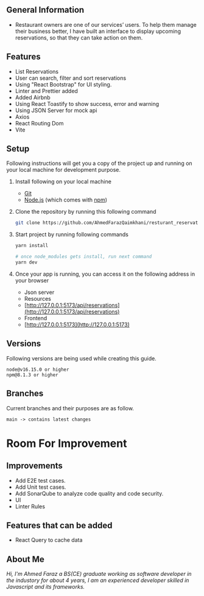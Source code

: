 ## General Information

- Restaurant owners are one of our services’ users. To help them manage
their business better, I have built an interface to display upcoming reservations,
so that they can take action on them.

## Features

- List Reservations
- User can search, filter and sort reservations
- Using "React Bootstrap" for UI styling.
- Linter and Prettier added
- Added Airbnb
- Using React Toastify to show success, error and warning
- Using JSON Server for mock api
- Axios
- React Routing Dom
- Vite

## Setup

Following instructions will get you a copy of the project up and running on your local machine for development purpose.

1.  Install following on your local machine
    - [Git](https://git-scm.com)
    - [Node.js](https://nodejs.org/en/download/) (which comes with [npm](http://npmjs.com))
2.  Clone the repository by running this following command
    ```bash
    git clone https://github.com/AhmedFarazQaimkhani/resturant_reservations
    ```
3.  Start project by running following commands

    ```bash
    yarn install

    # once node_modules gets install, run next command
    yarn dev

    ```

4.  Once your app is running, you can access it on the following address in your browser
    - Json server
    - Resources
    - [http://127.0.0.1:5173/api/reservations](http://127.0.0.1:5173/api/reservations)
    - Frontend
    - [http://127.0.0.1:5173](http://127.0.0.1:5173)

## Versions

Following versions are being used while creating this guide.

```
node@v16.15.0 or higher
npm@8.1.3 or higher
```

## Branches

Current branches and their purposes are as follow.

```
main -> contains latest changes

```

# Room For Improvement

## Improvements

- Add E2E test cases.
- Add Unit test cases.
- Add SonarQube to analyze code quality and code security.
- UI
- Linter Rules

## Features that can be added

- React Query to cache data

## About Me

_Hi, I'm Ahmed Faraz a BS(CE) graduate working as software developer in the industory for about 4 years, I am an experienced developer skilled in Javascript and its frameworks._
